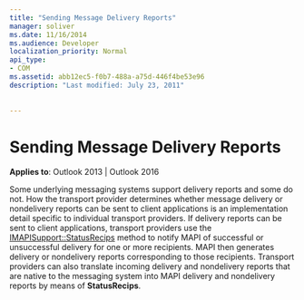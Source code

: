 ```yaml
---
title: "Sending Message Delivery Reports"
manager: soliver
ms.date: 11/16/2014
ms.audience: Developer
localization_priority: Normal
api_type:
- COM
ms.assetid: abb12ec5-f0b7-488a-a75d-446f4be53e96
description: "Last modified: July 23, 2011"
 
 
---
```


# Sending Message Delivery Reports

  
  
**Applies to**: Outlook 2013 | Outlook 2016 
  
Some underlying messaging systems support delivery reports and some do not. How the transport provider determines whether message delivery or nondelivery reports can be sent to client applications is an implementation detail specific to individual transport providers. If delivery reports can be sent to client applications, transport providers use the [IMAPISupport::StatusRecips](imapisupport-statusrecips.md) method to notify MAPI of successful or unsuccessful delivery for one or more recipients. MAPI then generates delivery or nondelivery reports corresponding to those recipients. Transport providers can also translate incoming delivery and nondelivery reports that are native to the messaging system into MAPI delivery and nondelivery reports by means of **StatusRecips**.
  

